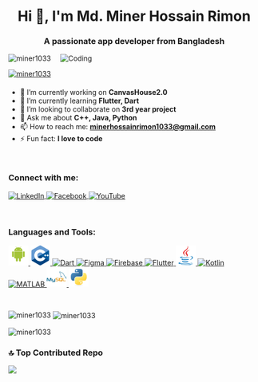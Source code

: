 <h1 align="center">Hi 👋, I'm Md. Miner Hossain Rimon</h1>
<h3 align="center">A passionate app developer from Bangladesh</h3>

<img align="right" alt="Coding" width="400" src="https://i.gifer.com/6tXM.gif">

<p align="left">
  <img src="https://komarev.com/ghpvc/?username=miner1033&label=Profile%20views&color=0e75b6&style=flat" alt="miner1033" />
</p>

<p align="left" style="margin-bottom: 20px;">
  <a href="https://github.com/ryo-ma/github-profile-trophy">
    <img src="https://github-profile-trophy.vercel.app/?username=miner1033" alt="miner1033" />
  </a>
</p>

- 🔭 I’m currently working on **CanvasHouse2.0**
- 🌱 I’m currently learning **Flutter, Dart**
- 👯 I’m looking to collaborate on **3rd year project**
- 💬 Ask me about **C++, Java, Python**
- 📫 How to reach me: **minerhossainrimon1033@gmail.com**
- ⚡ Fun fact: **I love to code**

<br/>

<h3 align="left">Connect with me:</h3>
<p align="left">
  <a href="https://linkedin.com/in/md.miner hossain rimon" target="_blank">
    <img align="center" src="https://raw.githubusercontent.com/rahuldkjain/github-profile-readme-generator/master/src/images/icons/Social/linked-in-alt.svg" alt="LinkedIn" height="30" width="40" />
  </a>
  <a href="https://fb.com/miner hossain rimon" target="_blank">
    <img align="center" src="https://raw.githubusercontent.com/rahuldkjain/github-profile-readme-generator/master/src/images/icons/Social/facebook.svg" alt="Facebook" height="30" width="40" />
  </a>
  <a href="https://www.youtube.com/c/thetechboy33" target="_blank">
    <img align="center" src="https://raw.githubusercontent.com/rahuldkjain/github-profile-readme-generator/master/src/images/icons/Social/youtube.svg" alt="YouTube" height="30" width="40" />
  </a>
</p>

<br/>

<h3 align="left">Languages and Tools:</h3>
<p align="left">
  <a href="https://developer.android.com" target="_blank" rel="noreferrer">
    <img src="https://raw.githubusercontent.com/devicons/devicon/master/icons/android/android-original-wordmark.svg" alt="Android" width="40" height="40"/>
  </a> 
  <a href="https://www.w3schools.com/cpp/" target="_blank" rel="noreferrer">
    <img src="https://raw.githubusercontent.com/devicons/devicon/master/icons/cplusplus/cplusplus-original.svg" alt="C++" width="40" height="40"/>
  </a>
  <a href="https://dart.dev" target="_blank" rel="noreferrer">
    <img src="https://www.vectorlogo.zone/logos/dartlang/dartlang-icon.svg" alt="Dart" width="40" height="40"/>
  </a>
  <a href="https://www.figma.com/" target="_blank" rel="noreferrer">
    <img src="https://www.vectorlogo.zone/logos/figma/figma-icon.svg" alt="Figma" width="40" height="40"/>
  </a>
  <a href="https://firebase.google.com/" target="_blank" rel="noreferrer">
    <img src="https://www.vectorlogo.zone/logos/firebase/firebase-icon.svg" alt="Firebase" width="40" height="40"/>
  </a>
  <a href="https://flutter.dev" target="_blank" rel="noreferrer">
    <img src="https://www.vectorlogo.zone/logos/flutterio/flutterio-icon.svg" alt="Flutter" width="40" height="40"/>
  </a>
  <a href="https://www.java.com" target="_blank" rel="noreferrer">
    <img src="https://raw.githubusercontent.com/devicons/devicon/master/icons/java/java-original.svg" alt="Java" width="40" height="40"/>
  </a>
  <a href="https://kotlinlang.org" target="_blank" rel="noreferrer">
    <img src="https://www.vectorlogo.zone/logos/kotlinlang/kotlinlang-icon.svg" alt="Kotlin" width="40" height="40"/>
  </a>
  <a href="https://www.mathworks.com/" target="_blank" rel="noreferrer">
    <img src="https://upload.wikimedia.org/wikipedia/commons/2/21/Matlab_Logo.png" alt="MATLAB" width="40" height="40"/>
  </a>
  <a href="https://www.mysql.com/" target="_blank" rel="noreferrer">
    <img src="https://raw.githubusercontent.com/devicons/devicon/master/icons/mysql/mysql-original-wordmark.svg" alt="MySQL" width="40" height="40"/>
  </a>
  <a href="https://www.python.org" target="_blank" rel="noreferrer">
    <img src="https://raw.githubusercontent.com/devicons/devicon/master/icons/python/python-original.svg" alt="Python" width="40" height="40"/>
  </a>
</p>

<br/>

<p><img align="left" src="https://github-readme-stats.vercel.app/api/top-langs?username=miner1033&show_icons=true&locale=en&layout=compact" alt="miner1033" /></p>
<p>&nbsp;<img align="center" src="https://github-readme-stats.vercel.app/api?username=miner1033&show_icons=true&locale=en" alt="miner1033" /></p>

<p><img align="center" src="https://github-readme-streak-stats.herokuapp.com/?user=miner1033&" alt="miner1033" /></p>

### 🔝 Top Contributed Repo
![](https://github-contributor-stats.vercel.app/api?username=miner1033&limit=5&theme=flat&combine_all_yearly_contributions=true)
